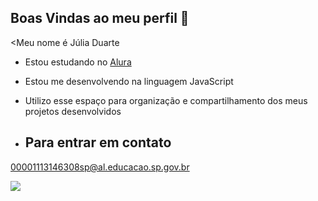 ## Boas Vindas ao meu perfil 💝

<Meu nome é Júlia Duarte
- Estou estudando no [Alura](HTTPS://WWW.ALURA.COM.BR)
- Estou me desenvolvendo na linguagem JavaScript
- Utilizo esse espaço para organização e compartilhamento dos meus projetos desenvolvidos

- ## Para entrar em contato
00001113146308sp@al.educacao.sp.gov.br

![](https://media.tenor.com/EvXOBGTFWg4AAAAM/not-funny-eye-roll.gifhttps://media.tenor.com/EvXOBGTFWg4AAAAM/not-funny-eye-roll.gif)
